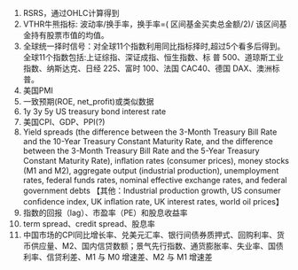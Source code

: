 1. RSRS，通过OHLC计算得到
2. VTHR牛熊指标: 波动率/换手率，换手率=( 区间基金买卖总金额/2)/ 该区间基金持有股票市值的均值。
3. 全球统一择时信号：对全球11个指数利用同比指标择时,超过5个看多后得到。全球11个指数包括:上证综指、深证成指、恒生指数、标
普 500、道琼斯工业指数、纳斯达克、日经 225、富时 100、法国 CAC40、德国 DAX、澳洲标普。
4. 美国PMI
5. 一致预期(ROE, net_profit)或类似数据
6. 1y 3y 5y US treasury bond interest rate
7. 美国CPI、GDP、PPI(?)
8. Yield spreads (the difference between the 3-Month Treasury Bill Rate and the 10-Year Treasury Constant Maturity Rate, and the difference between the 3-Month Treasury Bill Rate and the 5-Year Treasury Constant Maturity Rate), inﬂation rates (consumer prices), money stocks (M1 and M2), aggregate output (industrial production), unemployment rates, federal funds rates, nominal effective exchange rates, and federal government debts 【其他：Industrial production growth, US consumer conﬁdence index, UK inﬂation rate, UK interest rates, world oil prices】
9. 指数的回报（lag）、市盈率（PE）和股息收益率
10. term spread、credit spread、股息率
11. 中国市场的CPI同比增长率、兑美元汇率、银行间债券质押式、回购利率、货币供应量、M2、国内信贷数额；景气先行指数、通货膨胀率、失业率、国债利率、信贷利差、M1 与 M0 增速差、M2 与 M1 增速差
